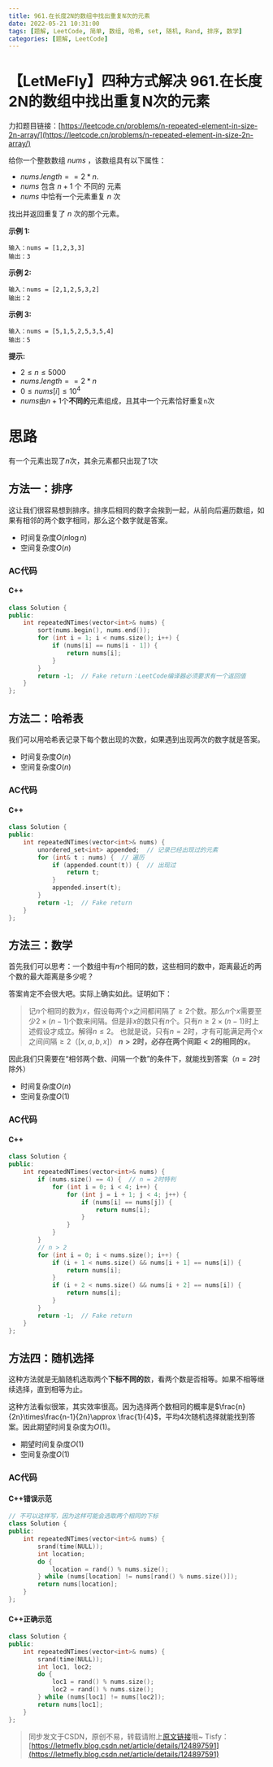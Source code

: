 ```yaml
---
title: 961.在长度2N的数组中找出重复N次的元素
date: 2022-05-21 10:31:00
tags: [题解, LeetCode, 简单, 数组, 哈希, set, 随机, Rand, 排序, 数学]
categories: [题解, LeetCode]
---
```


# 【LetMeFly】四种方式解决 961.在长度2N的数组中找出重复N次的元素

力扣题目链接：[https://leetcode.cn/problems/n-repeated-element-in-size-2n-array/](https://leetcode.cn/problems/n-repeated-element-in-size-2n-array/)

给你一个整数数组 $nums$ ，该数组具有以下属性：

+ $nums.length == 2 * n$.
+ $nums$ 包含 $n + 1$ 个 不同的 元素
+ $nums$ 中恰有一个元素重复 $n$ 次

找出并返回重复了 $n$ 次的那个元素。



**示例 1:**

```
输入：nums = [1,2,3,3]
输出：3
```

**示例 2:**

```
输入：nums = [2,1,2,5,3,2]
输出：2
```

**示例 3:**

```
输入：nums = [5,1,5,2,5,3,5,4]
输出：5
```

**提示:**

+ $2\leq n\leq 5000$
+ $nums.length == 2 * n$
+ $0\leq nums[i]\leq10^4$
+ $nums$由$n+1$个**不同的**元素组成，且其中一个元素恰好重复```n```次


# 思路

有一个元素出现了$n$次，其余元素都只出现了$1$次

## 方法一：排序

这让我们很容易想到排序。排序后相同的数字会挨到一起，从前向后遍历数组，如果有相邻的两个数字相同，那么这个数字就是答案。

+ 时间复杂度$O(n\log n)$
+ 空间复杂度$O(n)$

### AC代码

#### C++

```cpp
class Solution {
public:
    int repeatedNTimes(vector<int>& nums) {
        sort(nums.begin(), nums.end());
        for (int i = 1; i < nums.size(); i++) {
            if (nums[i] == nums[i - 1]) {
                return nums[i];
            }
        }
        return -1;  // Fake return：LeetCode编译器必须要求有一个返回值
    }
};
```

## 方法二：哈希表

我们可以用哈希表记录下每个数出现的次数，如果遇到出现两次的数字就是答案。

+ 时间复杂度$O(n)$
+ 空间复杂度$O(n)$

### AC代码

#### C++

```cpp
class Solution {
public:
    int repeatedNTimes(vector<int>& nums) {
        unordered_set<int> appended;  // 记录已经出现过的元素
        for (int& t : nums) {  // 遍历
            if (appended.count(t)) {  // 出现过
                return t;
            }
            appended.insert(t);
        }
        return -1;  // Fake return
    }
};
```

## 方法三：数学

首先我们可以思考：一个数组中有$n$个相同的数，这些相同的数中，距离最近的两个数的最大距离是多少呢？

答案肯定不会很大吧。实际上确实如此。证明如下：

> 记$n$个相同的数为$x$，假设每两个$x$之间都间隔了$\geq2$个数。那么$n$个$x$需要至少$2\times(n-1)$个数来间隔。但是非$x$的数只有$n$个。只有$n\geq 2\times(n-1)$时上述假设才成立。解得$n\leq2$。
> 也就是说，只有$n=2$时，才有可能满足两个$x$之间间隔$\geq2$（$[x,a,b,x]$）
> **$n>2$时，必存在两个间距$<2$的相同的$x$**。

因此我们只需要在“相邻两个数、间隔一个数”的条件下，就能找到答案（$n=2$时除外）

+ 时间复杂度$O(n)$
+ 空间复杂度$O(1)$

### AC代码

#### C++

```cpp
class Solution {
public:
    int repeatedNTimes(vector<int>& nums) {
        if (nums.size() == 4) {  // n = 2时特判
            for (int i = 0; i < 4; i++) {
                for (int j = i + 1; j < 4; j++) {
                    if (nums[i] == nums[j]) {
                        return nums[i];
                    }
                }
            }
        }
        // n > 2
        for (int i = 0; i < nums.size(); i++) {
            if (i + 1 < nums.size() && nums[i + 1] == nums[i]) {
                return nums[i];
            }
            if (i + 2 < nums.size() && nums[i + 2] == nums[i]) {
                return nums[i];
            }
        }
        return -1;  // Fake return
    }
};
```

## 方法四：随机选择

这种方法就是无脑随机选取两个**下标不同的**数，看两个数是否相等。如果不相等继续选择，直到相等为止。

这种方法看似很笨，其实效率很高。因为选择两个数相同的概率是$\frac{n}{2n}\times\frac{n-1}{2n}\approx \frac{1}{4}$，平均$4$次随机选择就能找到答案。因此期望时间复杂度为$O(1)$。

+ 期望时间复杂度$O(1)$
+ 空间复杂度$O(1)$

### AC代码

#### C++错误示范

```cpp
// 不可以这样写，因为这样可能会选取两个相同的下标
class Solution {
public:
    int repeatedNTimes(vector<int>& nums) {
        srand(time(NULL));
        int location;
        do {
            location = rand() % nums.size();
        } while (nums[location] != nums[rand() % nums.size()]);
        return nums[location];
    }
};
```

#### C++正确示范

```cpp
class Solution {
public:
    int repeatedNTimes(vector<int>& nums) {
        srand(time(NULL));
        int loc1, loc2;
        do {
            loc1 = rand() % nums.size();
            loc2 = rand() % nums.size();
        } while (nums[loc1] != nums[loc2]);
        return nums[loc1];
    }
};
```

> 同步发文于CSDN，原创不易，转载请附上[原文链接](https://blog.letmefly.xyz/2022/05/21/LeetCode%200961.%E5%9C%A8%E9%95%BF%E5%BA%A62N%E7%9A%84%E6%95%B0%E7%BB%84%E4%B8%AD%E6%89%BE%E5%87%BA%E9%87%8D%E5%A4%8DN%E6%AC%A1%E7%9A%84%E5%85%83%E7%B4%A0)哦~
> Tisfy：[https://letmefly.blog.csdn.net/article/details/124897591](https://letmefly.blog.csdn.net/article/details/124897591)
